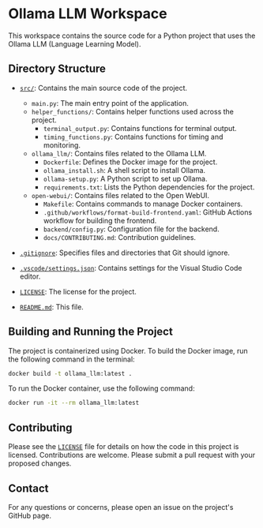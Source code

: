 # Ollama LLM Workspace

This workspace contains the source code for a Python project that uses the Ollama LLM (Language Learning Model).

## Directory Structure

- [`src/`](command:_github.copilot.openRelativePath?%5B%22src%2F%22%5D "src/"): Contains the main source code of the project.
  - `main.py`: The main entry point of the application.
  - `helper_functions/`: Contains helper functions used across the project.
    - `terminal_output.py`: Contains functions for terminal output.
    - `timing_functions.py`: Contains functions for timing and monitoring.
  - `ollama_llm/`: Contains files related to the Ollama LLM.
    - `Dockerfile`: Defines the Docker image for the project.
    - `ollama_install.sh`: A shell script to install Ollama.
    - `ollama-setup.py`: A Python script to set up Ollama.
    - `requirements.txt`: Lists the Python dependencies for the project.
  - `open-webui/`: Contains files related to the Open WebUI.
    - `Makefile`: Contains commands to manage Docker containers.
    - `.github/workflows/format-build-frontend.yaml`: GitHub Actions workflow for building the frontend.
    - `backend/config.py`: Configuration file for the backend.
    - `docs/CONTRIBUTING.md`: Contribution guidelines.

- [`.gitignore`](command:_github.copilot.openRelativePath?%5B%22.gitignore%22%5D ".gitignore"): Specifies files and directories that Git should ignore.
- [`.vscode/settings.json`](command:_github.copilot.openRelativePath?%5B%22.vscode%2Fsettings.json%22%5D ".vscode/settings.json"): Contains settings for the Visual Studio Code editor.
- [`LICENSE`](command:_github.copilot.openRelativePath?%5B%22LICENSE%22%5D "LICENSE"): The license for the project.
- [`README.md`](command:_github.copilot.openRelativePath?%5B%22README.md%22%5D "README.md"): This file.


## Building and Running the Project

The project is containerized using Docker. To build the Docker image, run the following command in the terminal:

```sh
docker build -t ollama_llm:latest .
```

To run the Docker container, use the following command:

```sh
docker run -it --rm ollama_llm:latest
```

## Contributing

Please see the [`LICENSE`](command:_github.copilot.openRelativePath?%5B%22LICENSE%22%5D "LICENSE") file for details on how the code in this project is licensed. Contributions are welcome. Please submit a pull request with your proposed changes.

## Contact

For any questions or concerns, please open an issue on the project's GitHub page.